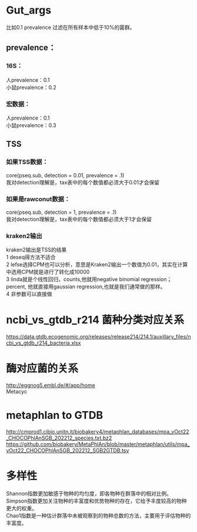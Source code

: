 # Gut_args
比如0.1 prevalence  过滤在所有样本中低于10%的菌群。  

## prevalence：  
### 16S：  
   人prevalence：0.1  
   小鼠prevalence：0.2  
### 宏数据：
   人prevalence：0.1  
   小鼠prevalence：0.3  

## TSS
### 如果TSS数据：  
 core(pseq.sub, detection = 0.01, prevalence = .1)  
 我对detection理解是，tax表中的每个数值都必须大于0.01才会保留  

### 如果是rawconut数据：  
 core(pseq.sub, detection = 1, prevalence = .1)  
 我对detection理解是，tax表中的每个数值都必须大于1才会保留  

### kraken2输出
kraken2输出是TSS的结果  
1 deseq得方法不适合  
2 lefse选择CPM也可以分析，意思是Kraken2输出一个数值为0.01，其实在计算中选用CPM就是进行了转化成10000  
3 linda就是个线性回归，counts,他就用negative binomial regression；percent, 他就直接用gaussian regression,也就是我们通常做的那样。  
4 非参数可以直接做  


# ncbi_vs_gtdb_r214  菌种分类对应关系
https://data.gtdb.ecogenomic.org/releases/release214/214.1/auxillary_files/ncbi_vs_gtdb_r214_bacteria.xlsx

# 酶对应菌的关系
http://eggnog5.embl.de/#/app/home  
Metacyc


# metaphlan to GTDB
http://cmprod1.cibio.unitn.it/biobakery4/metaphlan_databases/mpa_vOct22_CHOCOPhlAnSGB_202212_species.txt.bz2  
https://github.com/biobakery/MetaPhlAn/blob/master/metaphlan/utils/mpa_vOct22_CHOCOPhlAnSGB_202212_SGB2GTDB.tsv  


# 多样性
Shannon指数更加敏感于物种的均匀度，即各物种在群落中的相对比例。  
Simpson指数更加关注物种的丰富度和优势物种的存在，它给予丰度较高的物种更大的权重。  
Chao1指数是一种估计群落中未被观察到的物种总数的方法，主要用于评估物种的丰富度。  

